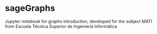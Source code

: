 # sageGraphs
Jupyter notebook for graphs introduction, developed for the subject MATI from Escuela Técnica Superior de Ingeniería Informática 
